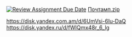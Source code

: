 [![Review Assignment Due Date](https://classroom.github.com/assets/deadline-readme-button-24ddc0f5d75046c5622901739e7c5dd533143b0c8e959d652212380cedb1ea36.svg)](https://classroom.github.com/a/qQ7SA0vO)
[Почтамп.zip](https://github.com/PetrovskyCollege/final-Mikleforever/files/13385995/default.zip)

https://disk.yandex.com.am/d/6UmVsi-6Iu-DaQ
https://disk.yandex.ru/d/fWlQmx48r_6_lg
